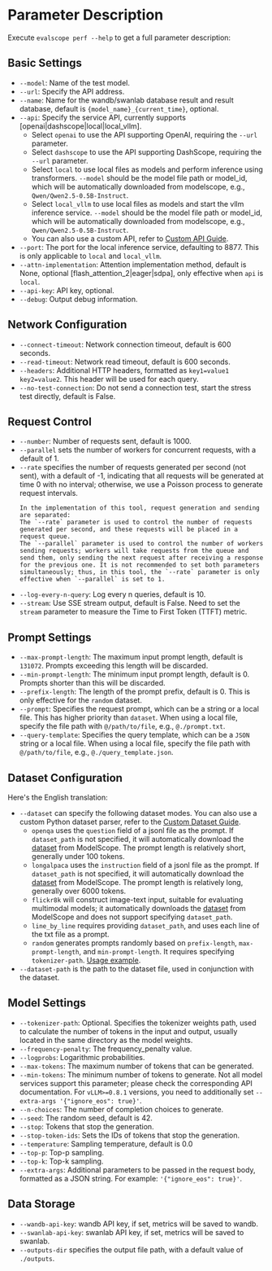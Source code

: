 # Parameter Description

Execute `evalscope perf --help` to get a full parameter description:

## Basic Settings
- `--model`: Name of the test model.
- `--url`: Specify the API address.
- `--name`: Name for the wandb/swanlab database result and result database, default is `{model_name}_{current_time}`, optional.
- `--api`: Specify the service API, currently supports [openai|dashscope|local|local_vllm].
  - Select `openai` to use the API supporting OpenAI, requiring the `--url` parameter.
  - Select `dashscope` to use the API supporting DashScope, requiring the `--url` parameter.
  - Select `local` to use local files as models and perform inference using transformers. `--model` should be the model file path or model_id, which will be automatically downloaded from modelscope, e.g., `Qwen/Qwen2.5-0.5B-Instruct`.
  - Select `local_vllm` to use local files as models and start the vllm inference service. `--model` should be the model file path or model_id, which will be automatically downloaded from modelscope, e.g., `Qwen/Qwen2.5-0.5B-Instruct`.
  - You can also use a custom API, refer to [Custom API Guide](./custom.md#custom-request-api).
- `--port`: The port for the local inference service, defaulting to 8877. This is only applicable to `local` and `local_vllm`.
- `--attn-implementation`: Attention implementation method, default is None, optional [flash_attention_2|eager|sdpa], only effective when `api` is `local`.
- `--api-key`: API key, optional.
- `--debug`: Output debug information.

## Network Configuration
- `--connect-timeout`: Network connection timeout, default is 600 seconds.
- `--read-timeout`: Network read timeout, default is 600 seconds.
- `--headers`: Additional HTTP headers, formatted as `key1=value1 key2=value2`. This header will be used for each query.
- `--no-test-connection`: Do not send a connection test, start the stress test directly, default is False.

## Request Control
- `--number`: Number of requests sent, default is 1000.
- `--parallel` sets the number of workers for concurrent requests, with a default of 1.
- `--rate` specifies the number of requests generated per second (not sent), with a default of -1, indicating that all requests will be generated at time 0 with no interval; otherwise, we use a Poisson process to generate request intervals.
  ```{tip}
  In the implementation of this tool, request generation and sending are separated:
  The `--rate` parameter is used to control the number of requests generated per second, and these requests will be placed in a request queue.
  The `--parallel` parameter is used to control the number of workers sending requests; workers will take requests from the queue and send them, only sending the next request after receiving a response for the previous one. It is not recommended to set both parameters simultaneously; thus, in this tool, the `--rate` parameter is only effective when `--parallel` is set to 1.
  ```
- `--log-every-n-query`: Log every n queries, default is 10.
- `--stream`: Use SSE stream output, default is False. Need to set the `stream` parameter to measure the Time to First Token (TTFT) metric.

## Prompt Settings
- `--max-prompt-length`: The maximum input prompt length, default is `131072`. Prompts exceeding this length will be discarded.
- `--min-prompt-length`: The minimum input prompt length, default is 0. Prompts shorter than this will be discarded.
- `--prefix-length`: The length of the prompt prefix, default is 0. This is only effective for the `random` dataset.
- `--prompt`: Specifies the request prompt, which can be a string or a local file. This has higher priority than `dataset`. When using a local file, specify the file path with `@/path/to/file`, e.g., `@./prompt.txt`.
- `--query-template`: Specifies the query template, which can be a `JSON` string or a local file. When using a local file, specify the file path with `@/path/to/file`, e.g., `@./query_template.json`.

## Dataset Configuration
Here's the English translation:

- `--dataset` can specify the following dataset modes. You can also use a custom Python dataset parser, refer to the [Custom Dataset Guide](./custom.md#custom-dataset).
  - `openqa` uses the `question` field of a jsonl file as the prompt. If `dataset_path` is not specified, it will automatically download the [dataset](https://www.modelscope.cn/datasets/AI-ModelScope/HC3-Chinese/summary) from ModelScope. The prompt length is relatively short, generally under 100 tokens.
  - `longalpaca` uses the `instruction` field of a jsonl file as the prompt. If `dataset_path` is not specified, it will automatically download the [dataset](https://www.modelscope.cn/datasets/AI-ModelScope/LongAlpaca-12k/dataPeview) from ModelScope. The prompt length is relatively long, generally over 6000 tokens.
  - `flickr8k` will construct image-text input, suitable for evaluating multimodal models; it automatically downloads the [dataset](https://www.modelscope.cn/datasets/clip-benchmark/wds_flickr8k/dataPeview) from ModelScope and does not support specifying `dataset_path`.
  - `line_by_line` requires providing `dataset_path`, and uses each line of the txt file as a prompt.
  - `random` generates prompts randomly based on `prefix-length`, `max-prompt-length`, and `min-prompt-length`. It requires specifying `tokenizer-path`. [Usage example](./examples.md#using-the-random-dataset).
- `--dataset-path` is the path to the dataset file, used in conjunction with the dataset.

## Model Settings
- `--tokenizer-path`: Optional. Specifies the tokenizer weights path, used to calculate the number of tokens in the input and output, usually located in the same directory as the model weights.
- `--frequency-penalty`: The frequency_penalty value.
- `--logprobs`: Logarithmic probabilities.
- `--max-tokens`: The maximum number of tokens that can be generated.
- `--min-tokens`: The minimum number of tokens to generate. Not all model services support this parameter; please check the corresponding API documentation. For `vLLM>=0.8.1` versions, you need to additionally set `--extra-args '{"ignore_eos": true}'`.
- `--n-choices`: The number of completion choices to generate.
- `--seed`: The random seed, default is 42.
- `--stop`: Tokens that stop the generation.
- `--stop-token-ids`: Sets the IDs of tokens that stop the generation.
- `--temperature`: Sampling temperature, default is 0.0
- `--top-p`: Top-p sampling.
- `--top-k`: Top-k sampling.
- `--extra-args`: Additional parameters to be passed in the request body, formatted as a JSON string. For example: `'{"ignore_eos": true}'`.

## Data Storage
- `--wandb-api-key`: wandb API key, if set, metrics will be saved to wandb.
- `--swanlab-api-key`: swanlab API key, if set, metrics will be saved to swanlab.
- `--outputs-dir` specifies the output file path, with a default value of `./outputs`.